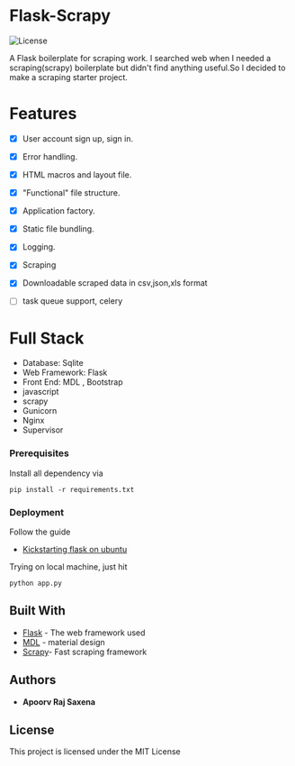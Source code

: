 
# Flask-Scrapy

![License](http://img.shields.io/:license-mit-blue.svg)

A Flask boilerplate for scraping work.
I searched web when I needed a scraping(scrapy) boilerplate but didn't find anything useful.So I decided to make a scraping starter project.

# Features

- [x] User account sign up, sign in.
- [x] Error handling.
- [x] HTML macros and layout file.
- [x] "Functional" file structure.
- [x] Application factory.
- [x] Static file bundling.
- [x] Logging.
- [x] Scraping 
- [x] Downloadable scraped data in csv,json,xls format
- [ ] task queue support, celery


# Full Stack

* Database: Sqlite 
* Web Framework: Flask
* Front End: MDL , Bootstrap
* javascript
* scrapy
* Gunicorn
* Nginx
* Supervisor


### Prerequisites

Install all dependency via

```
pip install -r requirements.txt
```

### Deployment

Follow the guide 
* [Kickstarting flask on ubuntu](https://realpython.com/blog/python/kickstarting-flask-on-ubuntu-setup-and-deployment/)

Trying on local machine, just hit

```
python app.py
```

## Built With

* [Flask](http://flask.pocoo.org/docs/0.12/) - The web framework used
* [MDL](https://getmdl.io/components/index.html) - material design
* [Scrapy](https://docs.scrapy.org/en/latest/)- Fast scraping framework 

## Authors

* **Apoorv Raj Saxena** 

## License

This project is licensed under the MIT License


